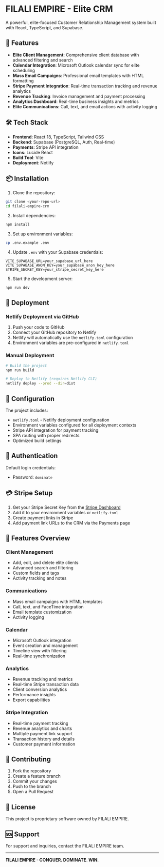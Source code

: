 # FILALI EMPIRE - Elite CRM

A powerful, elite-focused Customer Relationship Management system built with React, TypeScript, and Supabase.

## 🚀 Features

- **Elite Client Management**: Comprehensive client database with advanced filtering and search
- **Calendar Integration**: Microsoft Outlook calendar sync for elite scheduling
- **Mass Email Campaigns**: Professional email templates with HTML formatting
- **Stripe Payment Integration**: Real-time transaction tracking and revenue analytics
- **Revenue Tracking**: Invoice management and payment processing
- **Analytics Dashboard**: Real-time business insights and metrics
- **Elite Communications**: Call, text, and email actions with activity logging

## 🛠️ Tech Stack

- **Frontend**: React 18, TypeScript, Tailwind CSS
- **Backend**: Supabase (PostgreSQL, Auth, Real-time)
- **Payments**: Stripe API integration
- **Icons**: Lucide React
- **Build Tool**: Vite
- **Deployment**: Netlify

## 📦 Installation

1. Clone the repository:
```bash
git clone <your-repo-url>
cd filali-empire-crm
```

2. Install dependencies:
```bash
npm install
```

3. Set up environment variables:
```bash
cp .env.example .env
```

4. Update `.env` with your Supabase credentials:
```env
VITE_SUPABASE_URL=your_supabase_url_here
VITE_SUPABASE_ANON_KEY=your_supabase_anon_key_here
STRIPE_SECRET_KEY=your_stripe_secret_key_here
```

5. Start the development server:
```bash
npm run dev
```

## 🚀 Deployment

### Netlify Deployment via GitHub

1. Push your code to GitHub
2. Connect your GitHub repository to Netlify
3. Netlify will automatically use the `netlify.toml` configuration
4. Environment variables are pre-configured in `netlify.toml`

### Manual Deployment

```bash
# Build the project
npm run build

# Deploy to Netlify (requires Netlify CLI)
netlify deploy --prod --dir=dist
```

## 🔧 Configuration

The project includes:
- `netlify.toml` - Netlify deployment configuration
- Environment variables configured for all deployment contexts
- Stripe API integration for payment tracking
- SPA routing with proper redirects
- Optimized build settings

## 🔐 Authentication

Default login credentials:
- Password: `dominate`

## 💳 Stripe Setup

1. Get your Stripe Secret Key from the [Stripe Dashboard](https://dashboard.stripe.com/apikeys)
2. Add it to your environment variables or `netlify.toml`
3. Create payment links in Stripe
4. Add payment link URLs to the CRM via the Payments page

## 📱 Features Overview

### Client Management
- Add, edit, and delete elite clients
- Advanced search and filtering
- Custom fields and tags
- Activity tracking and notes

### Communications
- Mass email campaigns with HTML templates
- Call, text, and FaceTime integration
- Email template customization
- Activity logging

### Calendar
- Microsoft Outlook integration
- Event creation and management
- Timeline view with filtering
- Real-time synchronization

### Analytics
- Revenue tracking and metrics
- Real-time Stripe transaction data
- Client conversion analytics
- Performance insights
- Export capabilities

### Stripe Integration
- Real-time payment tracking
- Revenue analytics and charts
- Multiple payment link support
- Transaction history and details
- Customer payment information

## 🤝 Contributing

1. Fork the repository
2. Create a feature branch
3. Commit your changes
4. Push to the branch
5. Open a Pull Request

## 📄 License

This project is proprietary software owned by FILALI EMPIRE.

## 🆘 Support

For support and inquiries, contact the FILALI EMPIRE team.

---

**FILALI EMPIRE - CONQUER. DOMINATE. WIN.**